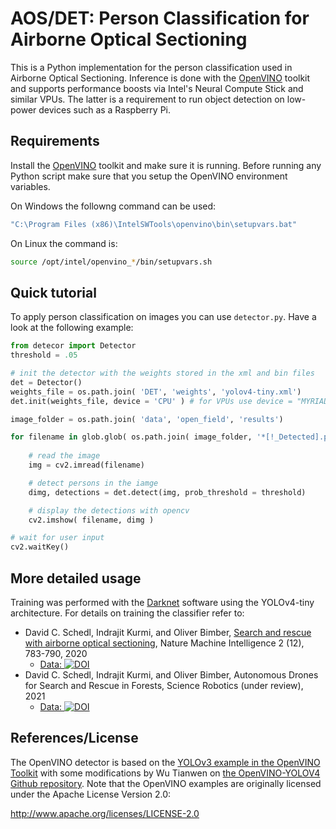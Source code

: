 
# AOS/DET: Person Classification for Airborne Optical Sectioning

This is a Python implementation for the person classification used in Airborne Optical Sectioning. 
Inference is done with the [OpenVINO](https://docs.openvinotoolkit.org/latest/index.html) toolkit and supports performance boosts via Intel's Neural Compute Stick and similar VPUs. The latter is a requirement to run object detection on low-power devices such as a Raspberry Pi.

## Requirements

Install the [OpenVINO](https://docs.openvinotoolkit.org/latest/index.html) toolkit and make sure it is running.
Before running any Python script make sure that you setup the OpenVINO environment variables.

On Windows the followng command can be used: 

```sh
"C:\Program Files (x86)\IntelSWTools\openvino\bin\setupvars.bat"
```

On Linux the command is:
```sh
source /opt/intel/openvino_*/bin/setupvars.sh
```


## Quick tutorial

To apply person classification on images you can use `detector.py`. 
Have a look at the following example:

```py
from detecor import Detector
threshold = .05

# init the detector with the weights stored in the xml and bin files
det = Detector()
weights_file = os.path.join( 'DET', 'weights', 'yolov4-tiny.xml')
det.init(weights_file, device = 'CPU' ) # for VPUs use device = "MYRIAD"

image_folder = os.path.join( 'data', 'open_field', 'results') 

for filename in glob.glob( os.path.join( image_folder, '*[!_Detected].png' ) ): # read pngs in a folder
    
    # read the image
    img = cv2.imread(filename)

    # detect persons in the iamge
    dimg, detections = det.detect(img, prob_threshold = threshold)

    # display the detections with opencv
    cv2.imshow( filename, dimg )

# wait for user input
cv2.waitKey()
```

## More detailed usage

Training was performed with the [Darknet](https://github.com/AlexeyAB/darknet) software using the YOLOv4-tiny architecture. For details on training the classifier refer to:
- David C. Schedl, Indrajit Kurmi, and Oliver Bimber, [Search and rescue with airborne optical sectioning](https://arxiv.org/pdf/2009.08835.pdf), Nature Machine Intelligence 2 (12), 783-790, 2020
  - [Data: ](https://doi.org/10.5281/zenodo.3894773) [![DOI](https://zenodo.org/badge/DOI/10.5281/zenodo.3894773.svg)](https://doi.org/10.5281/zenodo.3894773)
- David C. Schedl, Indrajit Kurmi, and Oliver Bimber, Autonomous Drones for Search and Rescue in Forests, Science Robotics (under review), 2021
  - [Data: ](https://doi.org/10.5281/zenodo.4349220) [![DOI](https://zenodo.org/badge/DOI/10.5281/zenodo.4349220.svg)](https://doi.org/10.5281/zenodo.4349220)


## References/License

The OpenVINO detector is based on the [YOLOv3 example in the OpenVINO Toolkit](https://docs.openvinotoolkit.org/2019_R1/_inference_engine_ie_bridges_python_sample_object_detection_demo_yolov3_async_README.html) with some modifications by Wu Tianwen on [the OpenVINO-YOLOV4 Github repository](https://github.com/TNTWEN/OpenVINO-YOLOV4).
Note that the OpenVINO examples are originally licensed under the Apache License Version 2.0:

http://www.apache.org/licenses/LICENSE-2.0
